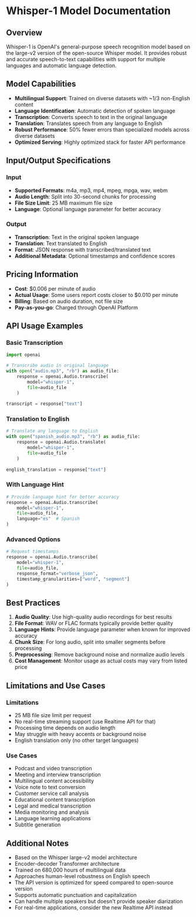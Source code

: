 # Whisper-1 Model Documentation

## Overview
Whisper-1 is OpenAI's general-purpose speech recognition model based on the large-v2 version of the open-source Whisper model. It provides robust and accurate speech-to-text capabilities with support for multiple languages and automatic language detection.

## Model Capabilities
- **Multilingual Support**: Trained on diverse datasets with ~1/3 non-English content
- **Language Identification**: Automatic detection of spoken language
- **Transcription**: Converts speech to text in the original language
- **Translation**: Translates speech from any language to English
- **Robust Performance**: 50% fewer errors than specialized models across diverse datasets
- **Optimized Serving**: Highly optimized stack for faster API performance

## Input/Output Specifications

### Input
- **Supported Formats**: m4a, mp3, mp4, mpeg, mpga, wav, webm
- **Audio Length**: Split into 30-second chunks for processing
- **File Size Limit**: 25 MB maximum file size
- **Language**: Optional language parameter for better accuracy

### Output
- **Transcription**: Text in the original spoken language
- **Translation**: Text translated to English
- **Format**: JSON response with transcribed/translated text
- **Additional Metadata**: Optional timestamps and confidence scores

## Pricing Information
- **Cost**: $0.006 per minute of audio
- **Actual Usage**: Some users report costs closer to $0.010 per minute
- **Billing**: Based on audio duration, not file size
- **Pay-as-you-go**: Charged through OpenAI Platform

## API Usage Examples

### Basic Transcription
```python
import openai

# Transcribe audio in original language
with open("audio.mp3", "rb") as audio_file:
    response = openai.Audio.transcribe(
        model="whisper-1",
        file=audio_file
    )
    
transcript = response["text"]
```

### Translation to English
```python
# Translate any language to English
with open("spanish_audio.mp3", "rb") as audio_file:
    response = openai.Audio.translate(
        model="whisper-1",
        file=audio_file
    )
    
english_translation = response["text"]
```

### With Language Hint
```python
# Provide language hint for better accuracy
response = openai.Audio.transcribe(
    model="whisper-1",
    file=audio_file,
    language="es"  # Spanish
)
```

### Advanced Options
```python
# Request timestamps
response = openai.Audio.transcribe(
    model="whisper-1",
    file=audio_file,
    response_format="verbose_json",
    timestamp_granularities=["word", "segment"]
)
```

## Best Practices
1. **Audio Quality**: Use high-quality audio recordings for best results
2. **File Format**: WAV or FLAC formats typically provide better quality
3. **Language Hints**: Provide language parameter when known for improved accuracy
4. **Chunk Size**: For long audio, split into smaller segments before processing
5. **Preprocessing**: Remove background noise and normalize audio levels
6. **Cost Management**: Monitor usage as actual costs may vary from listed price

## Limitations and Use Cases

### Limitations
- 25 MB file size limit per request
- No real-time streaming support (use Realtime API for that)
- Processing time depends on audio length
- May struggle with heavy accents or background noise
- English translation only (no other target languages)

### Use Cases
- Podcast and video transcription
- Meeting and interview transcription
- Multilingual content accessibility
- Voice note to text conversion
- Customer service call analysis
- Educational content transcription
- Legal and medical transcription
- Media monitoring and analysis
- Language learning applications
- Subtitle generation

## Additional Notes
- Based on the Whisper large-v2 model architecture
- Encoder-decoder Transformer architecture
- Trained on 680,000 hours of multilingual data
- Approaches human-level robustness on English speech
- The API version is optimized for speed compared to open-source version
- Supports automatic punctuation and capitalization
- Can handle multiple speakers but doesn't provide speaker diarization
- For real-time applications, consider the new Realtime API instead